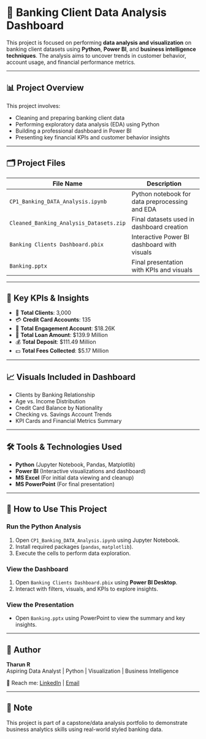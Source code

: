 # 🏦 Banking Client Data Analysis Dashboard

This project is focused on performing **data analysis and visualization** on banking client datasets using **Python**, 
**Power BI**, and **business intelligence techniques**. The analysis aims to uncover trends in customer behavior, 
account usage, and financial performance metrics.

---

## 📊 Project Overview

This project involves:
- Cleaning and preparing banking client data
- Performing exploratory data analysis (EDA) using Python
- Building a professional dashboard in Power BI
- Presenting key financial KPIs and customer behavior insights

---

## 🗂️ Project Files

| File Name | Description |
|-----------|-------------|
| `CP1_Banking_DATA_Analysis.ipynb` | Python notebook for data preprocessing and EDA |
| `Cleaned_Banking_Analysis_Datasets.zip` | Final datasets used in dashboard creation |
| `Banking Clients Dashboard.pbix` | Interactive Power BI dashboard with visuals |
| `Banking.pptx` | Final presentation with KPIs and visuals |

---

## 📌 Key KPIs & Insights

- 👥 **Total Clients**: 3,000  
- 💳 **Credit Card Accounts**: 135  
- 💼 **Total Engagement Account**: $18.26K  
- 💸 **Total Loan Amount**: $139.9 Million  
- 💰 **Total Deposit**: $111.49 Million  
- 💵 **Total Fees Collected**: $5.17 Million  

---

## 📈 Visuals Included in Dashboard

- Clients by Banking Relationship
- Age vs. Income Distribution
- Credit Card Balance by Nationality
- Checking vs. Savings Account Trends
- KPI Cards and Financial Metrics Summary

---

## 🛠 Tools & Technologies Used

- **Python** (Jupyter Notebook, Pandas, Matplotlib)
- **Power BI** (Interactive visualizations and dashboard)
- **MS Excel** (For initial data viewing and cleanup)
- **MS PowerPoint** (For final presentation)

---

## 🚀 How to Use This Project

### Run the Python Analysis
1. Open `CP1_Banking_DATA_Analysis.ipynb` using Jupyter Notebook.
2. Install required packages (`pandas`, `matplotlib`).
3. Execute the cells to perform data exploration.

### View the Dashboard
1. Open `Banking Clients Dashboard.pbix` using **Power BI Desktop**.
2. Interact with filters, visuals, and KPIs to explore insights.

### View the Presentation
- Open `Banking.pptx` using PowerPoint to view the summary and key insights.

---

## 👤 Author

**Tharun R**  
Aspiring Data Analyst | Python | Visualization | Business Intelligence  

📧 Reach me: [LinkedIn](#) | [Email](#)

---

## 📌 Note

This project is part of a capstone/data analysis portfolio to demonstrate business analytics skills using real-world styled banking data.
